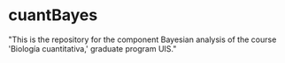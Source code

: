 # cuantBayes
"This is the repository for the component Bayesian analysis of the course 'Biología cuantitativa,' graduate program UIS."
